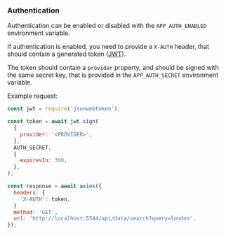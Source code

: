 ### Authentication

Authentication can be enabled or disabled with the `APP_AUTH_ENABLED` environment variable.

If authentication is enabled, you need to provide a `X-AUTH` header, that should contain a generated token ([JWT](https://jwt.io)).

The token should contain a `provider` property, and should be signed with the same secret key, that is provided in the `APP_AUTH_SECRET` environment variable.

Example request:

```javascript
const jwt = require('jsonwebtoken');

const token = await jwt.sign(
  {
    provider: '<PROVIDER>',
  },
  AUTH_SECRET,
  {
    expiresIn: 300,
  },
);

const response = await axios({
  headers: {
    'X-AUTH': token,
  }
  method: 'GET',
  url: 'http://localhost:5544/api/data/search?query=london',
});
```
